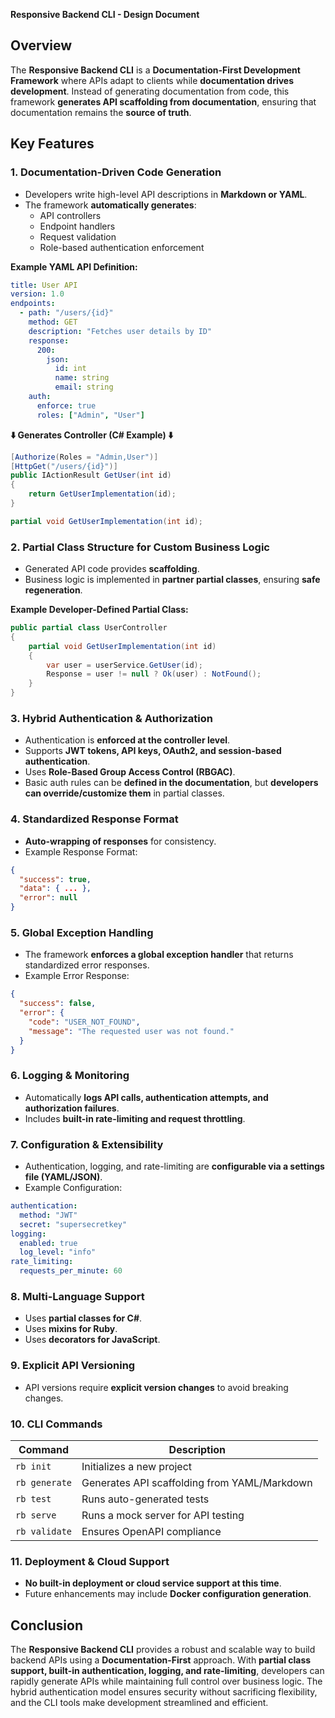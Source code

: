 **Responsive Backend CLI - Design Document**

## Overview
The **Responsive Backend CLI** is a **Documentation-First Development Framework** where APIs adapt to clients while **documentation drives development**. Instead of generating documentation from code, this framework **generates API scaffolding from documentation**, ensuring that documentation remains the **source of truth**.

## Key Features

### 1. **Documentation-Driven Code Generation**
- Developers write high-level API descriptions in **Markdown or YAML**.
- The framework **automatically generates**:
  - API controllers
  - Endpoint handlers
  - Request validation
  - Role-based authentication enforcement
  
**Example YAML API Definition:**
```yaml
title: User API
version: 1.0
endpoints:
  - path: "/users/{id}"
    method: GET
    description: "Fetches user details by ID"
    response:
      200:
        json:
          id: int
          name: string
          email: string
    auth:
      enforce: true
      roles: ["Admin", "User"]
```

**⬇️ Generates Controller (C# Example) ⬇️**
```csharp
[Authorize(Roles = "Admin,User")]
[HttpGet("/users/{id}")]
public IActionResult GetUser(int id)
{
    return GetUserImplementation(id);
}

partial void GetUserImplementation(int id);
```

### 2. **Partial Class Structure for Custom Business Logic**
- Generated API code provides **scaffolding**.
- Business logic is implemented in **partner partial classes**, ensuring **safe regeneration**.

**Example Developer-Defined Partial Class:**
```csharp
public partial class UserController
{
    partial void GetUserImplementation(int id)
    {
        var user = userService.GetUser(id);
        Response = user != null ? Ok(user) : NotFound();
    }
}
```

### 3. **Hybrid Authentication & Authorization**
- Authentication is **enforced at the controller level**.
- Supports **JWT tokens, API keys, OAuth2, and session-based authentication**.
- Uses **Role-Based Group Access Control (RBGAC)**.
- Basic auth rules can be **defined in the documentation**, but **developers can override/customize them** in partial classes.

### 4. **Standardized Response Format**
- **Auto-wrapping of responses** for consistency.
- Example Response Format:
```json
{
  "success": true,
  "data": { ... },
  "error": null
}
```

### 5. **Global Exception Handling**
- The framework **enforces a global exception handler** that returns standardized error responses.
- Example Error Response:
```json
{
  "success": false,
  "error": {
    "code": "USER_NOT_FOUND",
    "message": "The requested user was not found."
  }
}
```

### 6. **Logging & Monitoring**
- Automatically **logs API calls, authentication attempts, and authorization failures**.
- Includes **built-in rate-limiting and request throttling**.

### 7. **Configuration & Extensibility**
- Authentication, logging, and rate-limiting are **configurable via a settings file (YAML/JSON)**.
- Example Configuration:
```yaml
authentication:
  method: "JWT"
  secret: "supersecretkey"
logging:
  enabled: true
  log_level: "info"
rate_limiting:
  requests_per_minute: 60
```

### 8. **Multi-Language Support**
- Uses **partial classes for C#**.
- Uses **mixins for Ruby**.
- Uses **decorators for JavaScript**.

### 9. **Explicit API Versioning**
- API versions require **explicit version changes** to avoid breaking changes.

### 10. **CLI Commands**
| Command      | Description |
|-------------|-------------|
| `rb init`   | Initializes a new project |
| `rb generate` | Generates API scaffolding from YAML/Markdown |
| `rb test` | Runs auto-generated tests |
| `rb serve` | Runs a mock server for API testing |
| `rb validate` | Ensures OpenAPI compliance |

### 11. **Deployment & Cloud Support**
- **No built-in deployment or cloud service support at this time**.
- Future enhancements may include **Docker configuration generation**.

## Conclusion
The **Responsive Backend CLI** provides a robust and scalable way to build backend APIs using a **Documentation-First** approach. With **partial class support, built-in authentication, logging, and rate-limiting**, developers can rapidly generate APIs while maintaining full control over business logic. The hybrid authentication model ensures security without sacrificing flexibility, and the CLI tools make development streamlined and efficient.

